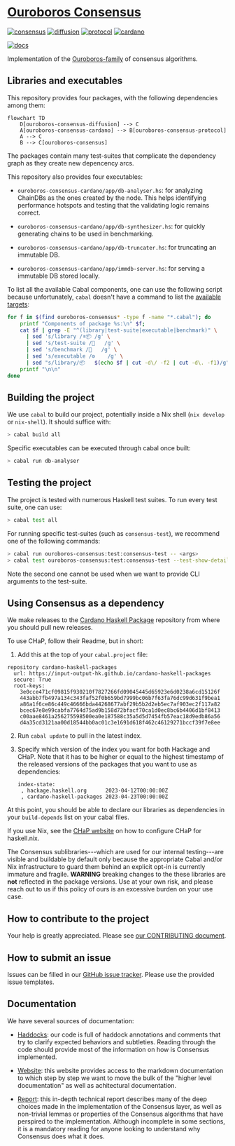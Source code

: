 # [Ouroboros Consensus](https://input-output-hk.github.io/ouroboros-consensus/)

[![consensus](https://img.shields.io/badge/ouroboros--consensus-0.9.0.0-blue)](https://input-output-hk.github.io/cardano-haskell-packages/package/ouroboros-consensus-0.9.0.0/)
[![diffusion](https://img.shields.io/badge/ouroboros--consensus--diffusion-0.7.0.0-blue)](https://input-output-hk.github.io/cardano-haskell-packages/package/ouroboros-consensus-diffusion-0.7.0.0/)
[![protocol](https://img.shields.io/badge/ouroboros--consensus--protocol-0.5.0.4-blue)](https://input-output-hk.github.io/cardano-haskell-packages/package/ouroboros-consensus-protocol-0.5.0.4/)
[![cardano](https://img.shields.io/badge/ouroboros--consensus--cardano-0.7.0.0-blue)](https://input-output-hk.github.io/cardano-haskell-packages/package/ouroboros-consensus-cardano-0.7.0.0/)

[![docs](https://img.shields.io/badge/Documentation-yellow)](https://input-output-hk.github.io/ouroboros-consensus/)

Implementation of the [Ouroboros-family](docs/website/README.md) of consensus
algorithms.

## Libraries and executables

This repository provides four packages, with the following dependencies among
them:

``` mermaid
flowchart TD
    D[ouroboros-consensus-diffusion] --> C
    A[ouroboros-consensus-cardano] --> B[ouroboros-consensus-protocol]
    A --> C
    B --> C[ouroboros-consensus]
```

The packages contain many test-suites that complicate the dependency graph as
they create new depencency arcs.

This repository also provides four executables:

- `ouroboros-consensus-cardano/app/db-analyser.hs`: for analyzing ChainDBs as
  the ones created by the node. This helps identifying performance hotspots and
  testing that the validating logic remains correct.

- `ouroboros-consensus-cardano/app/db-synthesizer.hs`: for quickly generating
  chains to be used in benchmarking.

- `ouroboros-consensus-cardano/app/db-truncater.hs`: for truncating an immutable
  DB.

- `ouroboros-consensus-cardano/app/immdb-server.hs`: for serving a immutable DB
  stored locally.

To list all the available Cabal components, one can use the following script
because unfortunately, `cabal` doesn't have a command to list the [available
targets](https://github.com/haskell/cabal/issues/4070):

``` bash
for f in $(find ouroboros-consensus* -type f -name "*.cabal"); do
    printf "Components of package %s:\n" $f;
    cat $f | grep -E "^(library|test-suite|executable|benchmark)" \
      | sed 's/library /⬇️📦 /g' \
      | sed 's/test-suite /🧪   /g' \
      | sed 's/benchmark /🏁   /g' \
      | sed 's/executable /⚙️    /g' \
      | sed "s/library/📦   $(echo $f | cut -d\/ -f2 | cut -d\. -f1)/g"
    printf "\n\n"
done
```

## Building the project

We use `cabal` to build our project, potentially inside a Nix shell (`nix
develop` or `nix-shell`). It should suffice with:

``` bash
> cabal build all
```

Specific executables can be executed through cabal once built:

``` bash
> cabal run db-analyser
```

## Testing the project

The project is tested with numerous Haskell test suites. To run every test
suite, one can use:

``` bash
> cabal test all
```

For running specific test-suites (such as `consensus-test`), we recommend one of
the following commands:

``` bash
> cabal run ouroboros-consensus:test:consensus-test -- <args>
> cabal test ouroboros-consensus:test:consensus-test --test-show-details=direct
```

Note the second one cannot be used when we want to provide CLI arguments to the
test-suite.

## Using Consensus as a dependency

We make releases to the [Cardano Haskell
Package](https://input-output-hk.github.io/cardano-haskell-packages/all-packages/)
repository from where you should pull new releases.

To use CHaP, follow their Readme, but in short:

1. Add this at the top of your `cabal.project` file:

  ```
  repository cardano-haskell-packages
    url: https://input-output-hk.github.io/cardano-haskell-packages
    secure: True
    root-keys:
      3e0cce471cf09815f930210f7827266fd09045445d65923e6d0238a6cd15126f
      443abb7fb497a134c343faf52f0b659bd7999bc06b7f63fa76dc99d631f9bea1
      a86a1f6ce86c449c46666bda44268677abf29b5b2d2eb5ec7af903ec2f117a82
      bcec67e8e99cabfa7764d75ad9b158d72bfacf70ca1d0ec8bc6b4406d1bf8413
      c00aae8461a256275598500ea0e187588c35a5d5d7454fb57eac18d9edb86a56
      d4a35cd3121aa00d18544bb0ac01c3e1691d618f462c46129271bccf39f7e8ee
  ```

2. Run `cabal update` to pull in the latest index.
3. Specify which version of the index you want for both Hackage and CHaP. Note
   that it has to be higher or equal to the highest timestamp of the released
   versions of the packages that you want to use as dependencies:

   ```
   index-state:
    , hackage.haskell.org      2023-04-12T00:00:00Z
    , cardano-haskell-packages 2023-04-23T00:00:00Z
   ```

At this point, you should be able to declare our libraries as dependencies in
your `build-depends` list on your cabal files.

If you use Nix, see the [CHaP
website](https://input-output-hk.github.io/cardano-haskell-packages/) on how to
configure CHaP for haskell.nix.

The Consensus sublibraries---which are used for our internal testing---are
visible and buildable by default only because the appropriate Cabal and/or Nix
infrastructure to guard them behind an explicit opt-in is currently immature
and fragile. **WARNING** breaking changes to the these libraries are **not**
reflected in the package versions. Use at your own risk, and please reach out
to us if this policy of ours is an excessive burden on your use case.

## How to contribute to the project

Your help is greatly appreciated. Please see [our CONTRIBUTING
document](CONTRIBUTING.md).

## How to submit an issue

Issues can be filled in our [GitHub issue
tracker](https://github.com/input-output-hk/ouroboros-consensus/issues). Please
use the provided issue templates.

## Documentation

We have several sources of documentation:

- [Haddocks](https://input-output-hk.github.io/ouroboros-consensus/haddocks/):
  our code is full of haddock annotations and comments that try to clarify
  expected behaviors and subtleties. Reading through the code should provide
  most of the information on how is Consensus implemented.

- [Website](https://input-output-hk.github.io/ouroboros-consensus/): this website
  provides access to the markdown documentation to which step by step we want to
  move the bulk of the "higher level documentation" as well as achitectural
  documentation.

- [Report](./docs/report/): this in-depth technical report describes many of the
  deep choices made in the implementation of the Consensus layer, as well as
  non-trivial lemmas or properties of the Consensus algorithms that have
  perspired to the implementation. Although incomplete in some sections, it is a
  mandatory reading for anyone looking to understand why Consensus does what it
  does.

